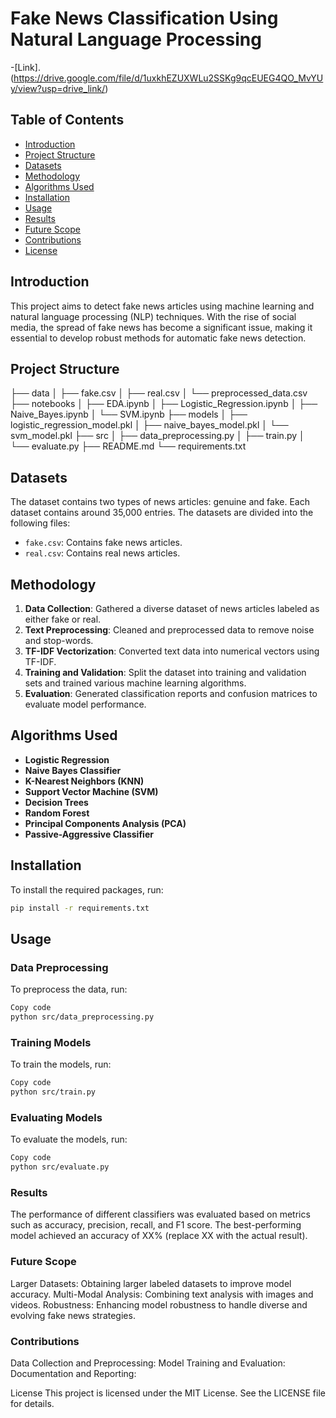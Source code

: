 # Fake News Classification Using Natural Language Processing
-[Link].(https://drive.google.com/file/d/1uxkhEZUXWLu2SSKg9qcEUEG4QO_MvYUy/view?usp=drive_link/)

## Table of Contents
- [Introduction](#introduction)
- [Project Structure](#project-structure)
- [Datasets](#datasets)
- [Methodology](#methodology)
- [Algorithms Used](#algorithms-used)
- [Installation](#installation)
- [Usage](#usage)
- [Results](#results)
- [Future Scope](#future-scope)
- [Contributions](#contributions)
- [License](#license)

## Introduction
This project aims to detect fake news articles using machine learning and natural language processing (NLP) techniques. With the rise of social media, the spread of fake news has become a significant issue, making it essential to develop robust methods for automatic fake news detection.

## Project Structure

├── data
│ ├── fake.csv
│ ├── real.csv
│ └── preprocessed_data.csv
├── notebooks
│ ├── EDA.ipynb
│ ├── Logistic_Regression.ipynb
│ ├── Naive_Bayes.ipynb
│ └── SVM.ipynb
├── models
│ ├── logistic_regression_model.pkl
│ ├── naive_bayes_model.pkl
│ └── svm_model.pkl
├── src
│ ├── data_preprocessing.py
│ ├── train.py
│ └── evaluate.py
├── README.md
└── requirements.txt


## Datasets
The dataset contains two types of news articles: genuine and fake. Each dataset contains around 35,000 entries. The datasets are divided into the following files:
- `fake.csv`: Contains fake news articles.
- `real.csv`: Contains real news articles.

## Methodology
1. **Data Collection**: Gathered a diverse dataset of news articles labeled as either fake or real.
2. **Text Preprocessing**: Cleaned and preprocessed data to remove noise and stop-words.
3. **TF-IDF Vectorization**: Converted text data into numerical vectors using TF-IDF.
4. **Training and Validation**: Split the dataset into training and validation sets and trained various machine learning algorithms.
5. **Evaluation**: Generated classification reports and confusion matrices to evaluate model performance.

## Algorithms Used
- **Logistic Regression**
- **Naive Bayes Classifier**
- **K-Nearest Neighbors (KNN)**
- **Support Vector Machine (SVM)**
- **Decision Trees**
- **Random Forest**
- **Principal Components Analysis (PCA)**
- **Passive-Aggressive Classifier**

## Installation
To install the required packages, run:
```bash
pip install -r requirements.txt
```

## Usage
### Data Preprocessing
To preprocess the data, run:

```bash
Copy code
python src/data_preprocessing.py
```

### Training Models
To train the models, run:

```bash
Copy code
python src/train.py
```

### Evaluating Models
To evaluate the models, run:

```bash
Copy code
python src/evaluate.py
```

### Results
The performance of different classifiers was evaluated based on metrics such as accuracy, precision, recall, and F1 score. The best-performing model achieved an accuracy of XX% (replace XX with the actual result).

### Future Scope
Larger Datasets: Obtaining larger labeled datasets to improve model accuracy.
Multi-Modal Analysis: Combining text analysis with images and videos.
Robustness: Enhancing model robustness to handle diverse and evolving fake news strategies.

### Contributions
Data Collection and Preprocessing: 
Model Training and Evaluation:
Documentation and Reporting: 

License
This project is licensed under the MIT License. See the LICENSE file for details.
